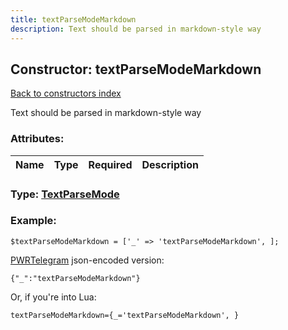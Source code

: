 ```yaml
---
title: textParseModeMarkdown
description: Text should be parsed in markdown-style way
---
```

## Constructor: textParseModeMarkdown  
[Back to constructors index](index.md)



Text should be parsed in markdown-style way

### Attributes:

| Name     |    Type       | Required | Description |
|----------|:-------------:|:--------:|------------:|



### Type: [TextParseMode](../types/TextParseMode.md)


### Example:

```
$textParseModeMarkdown = ['_' => 'textParseModeMarkdown', ];
```  

[PWRTelegram](https://pwrtelegram.xyz) json-encoded version:

```
{"_":"textParseModeMarkdown"}
```


Or, if you're into Lua:  


```
textParseModeMarkdown={_='textParseModeMarkdown', }

```


